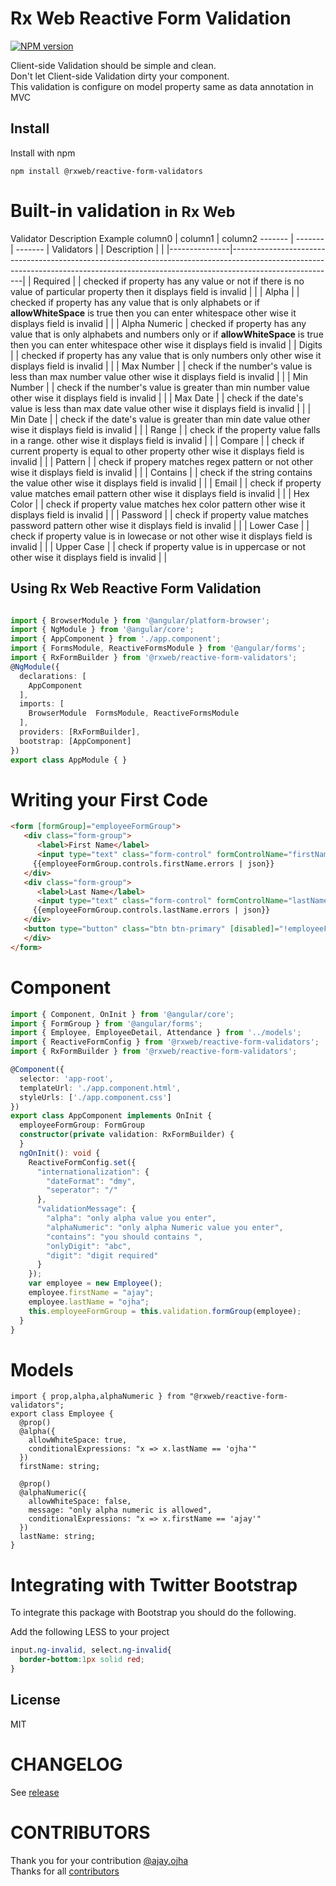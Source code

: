 # Rx Web Reactive Form Validation

[![NPM version](https://badge.fury.io/js/%40rxweb%2Freactive-form-validators.svg)](https://badge.fury.io/js/%40rxweb%2Freactive-form-validators)

Client-side Validation should be simple and clean.
<br/>Don't let Client-side Validation dirty your component.
<br/>This validation is configure on model property same as data annotation in MVC

Install
-----
Install with npm

```
npm install @rxweb/reactive-form-validators
```
Built-in validation <small>in Rx Web</small>
===
Validator Description Example
column0 | column1 | column2
------- | ------- | -------
| Validators | | Description | |
|---------------|--------------------------------------------------------------------------------------------------------------------------------------------------------------------------------------|
| Required | | checked if property has any value or not if there is no value of particular property then it displays field is invalid | |
| Alpha | | checked if property has any value that is only alphabets or if <b>allowWhiteSpace</b> is true then you can enter whitespace other wise it displays field is invalid | |
| Alpha Numeric | checked if property has any value that is only alphabets and numbers only or if <b>allowWhiteSpace</b> is true then you can enter whitespace other wise it displays field is invalid |
| Digits | | checked if property has any value that is only numbers only other wise it displays field is invalid | |
| Max Number | | check if the number's value is less than max number value other wise it displays field is invalid | |
| Min Number | | check if the number's value is greater than min number value other wise it displays field is invalid | |
| Max Date | | check if the date's value is less than max date value other wise it displays field is invalid | |
| Min Date | | check if the date's value is greater than min date value other wise it displays field is invalid | |
| Range | | check if the property value falls in a range. other wise it displays field is invalid | |
| Compare | | check if current property is equal to other property other wise it displays field is invalid | |
| Pattern | | check if propery matches regex pattern or not other wise it displays field is invalid | |
| Contains | | check if the string contains the value other wise it displays field is invalid | |
| Email | | check if property value matches email pattern other wise it displays field is invalid | |
| Hex Color | | check if property value matches hex color pattern other wise it displays field is invalid | |
| Password | | check if property value matches password pattern other wise it displays field is invalid | |
| Lower Case | | check if property value is in lowecase or not other wise it displays field is invalid | |
| Upper Case | | check if property value is in uppercase or not other wise it displays field is invalid | |

Using Rx Web Reactive Form Validation
-----
```app.module.ts

import { BrowserModule } from '@angular/platform-browser';
import { NgModule } from '@angular/core';
import { AppComponent } from './app.component';
import { FormsModule, ReactiveFormsModule } from '@angular/forms';
import { RxFormBuilder } from '@rxweb/reactive-form-validators';
@NgModule({
  declarations: [
    AppComponent
  ],
  imports: [
    BrowserModule  FormsModule, ReactiveFormsModule
  ],
  providers: [RxFormBuilder],
  bootstrap: [AppComponent]
})
export class AppModule { }
```

Writing your First Code
====
```html
<form [formGroup]="employeeFormGroup">
   <div class="form-group">
      <label>First Name</label>
      <input type="text" class="form-control" formControlName="firstName" />
     {{employeeFormGroup.controls.firstName.errors | json}}
   </div>
   <div class="form-group">
      <label>Last Name</label>
      <input type="text" class="form-control" formControlName="lastName" />
     {{employeeFormGroup.controls.lastName.errors | json}}
   </div>
   <button type="button" class="btn btn-primary" [disabled]="!employeeFormGroup.valid">Submit</button>
   </div>
</form>
```

Component
====
```component.ts
import { Component, OnInit } from '@angular/core';
import { FormGroup } from '@angular/forms';
import { Employee, EmployeeDetail, Attendance } from '../models';
import { ReactiveFormConfig } from '@rxweb/reactive-form-validators';
import { RxFormBuilder } from '@rxweb/reactive-form-validators';

@Component({
  selector: 'app-root',
  templateUrl: './app.component.html',
  styleUrls: ['./app.component.css']
})
export class AppComponent implements OnInit {
  employeeFormGroup: FormGroup
  constructor(private validation: RxFormBuilder) {
  }
  ngOnInit(): void {
    ReactiveFormConfig.set({
      "internationalization": {
        "dateFormat": "dmy",
        "seperator": "/"
      },
      "validationMessage": {
        "alpha": "only alpha value you enter",
        "alphaNumeric": "only alpha Numeric value you enter",
        "contains": "you should contains ",
        "onlyDigit": "abc",
        "digit": "digit required"
      }
    });
    var employee = new Employee();
    employee.firstName = "ajay";
    employee.lastName = "ojha";
    this.employeeFormGroup = this.validation.formGroup(employee);
  }
}
```


Models
====
```Model Typescript
import { prop,alpha,alphaNumeric } from "@rxweb/reactive-form-validators";
export class Employee {
  @prop()
  @alpha({ 
    allowWhiteSpace: true,
    conditionalExpressions: "x => x.lastName == 'ojha'"
  })
  firstName: string;

  @prop() 
  @alphaNumeric({ 
    allowWhiteSpace: false, 
    message: "only alpha numeric is allowed", 
    conditionalExpressions: "x => x.firstName == 'ajay'"
  })
  lastName: string;
}
```

Integrating with Twitter Bootstrap
=====

To integrate this package with Bootstrap you should do the following.


Add the following LESS to your project

```css
input.ng-invalid, select.ng-invalid{
  border-bottom:1px solid red;
}

```

License
-----
MIT

CHANGELOG
=====
See [release](https://github.com/rxweb/rxweb.github.io/releases)

CONTRIBUTORS
=====
Thank you for your contribution [@ajay.ojha](https://github.com/ajayojha) <br/>
Thanks for all [contributors](https://github.com/rxweb/rxweb.github.io/graphs/contributors)
